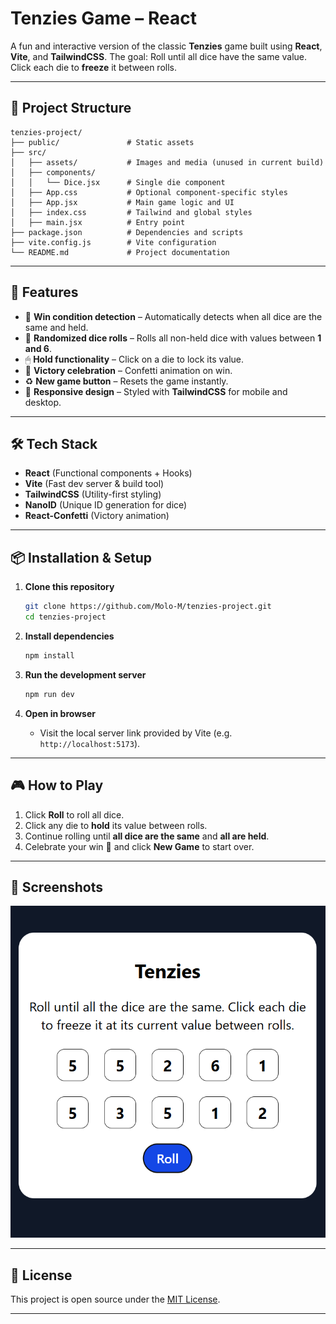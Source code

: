 # Tenzies Game – React

A fun and interactive version of the classic **Tenzies** game built using **React**, **Vite**, and **TailwindCSS**.
The goal: Roll until all dice have the same value. Click each die to **freeze** it between rolls.

---

## 📂 Project Structure

```
tenzies-project/
├── public/               # Static assets
├── src/
│   ├── assets/           # Images and media (unused in current build)
│   ├── components/
│   │   └── Dice.jsx      # Single die component
│   ├── App.css           # Optional component-specific styles
│   ├── App.jsx           # Main game logic and UI
│   ├── index.css         # Tailwind and global styles
│   ├── main.jsx          # Entry point
├── package.json          # Dependencies and scripts
├── vite.config.js        # Vite configuration
└── README.md             # Project documentation
```

---

## 🚀 Features

* 🎯 **Win condition detection** – Automatically detects when all dice are the same and held.
* 🎲 **Randomized dice rolls** – Rolls all non-held dice with values between **1 and 6**.
* 🖱 **Hold functionality** – Click on a die to lock its value.
* 🎉 **Victory celebration** – Confetti animation on win.
* ♻ **New game button** – Resets the game instantly.
* 🎨 **Responsive design** – Styled with **TailwindCSS** for mobile and desktop.

---

## 🛠 Tech Stack

* **React** (Functional components + Hooks)
* **Vite** (Fast dev server & build tool)
* **TailwindCSS** (Utility-first styling)
* **NanoID** (Unique ID generation for dice)
* **React-Confetti** (Victory animation)

---

## 📦 Installation & Setup

1. **Clone this repository**

   ```bash
   git clone https://github.com/Molo-M/tenzies-project.git
   cd tenzies-project
   ```

2. **Install dependencies**

   ```bash
   npm install
   ```

3. **Run the development server**

   ```bash
   npm run dev
   ```

4. **Open in browser**

   * Visit the local server link provided by Vite (e.g. `http://localhost:5173`).

---

## 🎮 How to Play

1. Click **Roll** to roll all dice.
2. Click any die to **hold** its value between rolls.
3. Continue rolling until **all dice are the same** and **all are held**.
4. Celebrate your win 🎉 and click **New Game** to start over.

---

## 📸 Screenshots

![alt text](image.png)

---

## 📄 License

This project is open source under the [MIT License](LICENSE).

---
